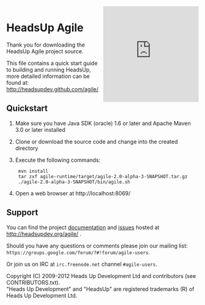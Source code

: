 <iframe src="http://headsupdev.com/api/agile/hosted.php" width="250" height="250" border="0" style="float: right; z-index:100; position: relative; border:0"></iframe>

HeadsUp Agile
=============

Thank you for downloading the HeadsUp Agile project source.

This file contains a quick start guide to building and running HeadsUp,
more detailed information can be found at:
  http://headsupdev.github.com/agile/


Quickstart
----------

1. Make sure you have Java SDK (oracle) 1.6 or later and Apache Maven 3.0 or later installed
1. Clone or download the source code and change into the created directory
1. Execute the following commands:

        mvn install
        tar zxf agile-runtime/target/agile-2.0-alpha-3-SNAPSHOT.tar.gz
        ./agile-2.0-alpha-3-SNAPSHOT/bin/agile.sh

1. Open a web browser at http://localhost:8069/

Support
-------

You can find the project [documentation](http://headsupdev.org/agile/docs/) and [issues](http://headsupdev.org/agile/issues/) hosted at http://headsupdev.org/agile/ .

Should you have any questions or comments please join our mailing list:  
  `https://groups.google.com/forum/?#!forum/agile-users`.

Or join us on IRC at `irc.freenode.net` channel `#agile-users`.

Copyright (C) 2009-2012 Heads Up Development Ltd and contributors (see CONTRIBUTORS.txt).   
"Heads Up Development" and "HeadsUp" are registered trademarks (R) of Heads Up Development Ltd.

